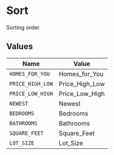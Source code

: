 # Sort

Sorting order.


## Values

| Name             | Value            |
| ---------------- | ---------------- |
| `HOMES_FOR_YOU`  | Homes_for_You    |
| `PRICE_HIGH_LOW` | Price_High_Low   |
| `PRICE_LOW_HIGH` | Price_Low_High   |
| `NEWEST`         | Newest           |
| `BEDROOMS`       | Bedrooms         |
| `BATHROOMS`      | Bathrooms        |
| `SQUARE_FEET`    | Square_Feet      |
| `LOT_SIZE`       | Lot_Size         |